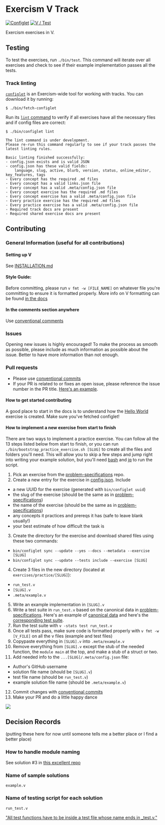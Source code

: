 # Exercism V Track

[![Configlet](https://github.com/exercism/vlang/actions/workflows/configlet.yml/badge.svg?branch=main)](https://github.com/exercism/vlang/actions/workflows/configlet.yml) [![V / Test](https://github.com/exercism/vlang/actions/workflows/test.yml/badge.svg?branch=main)](https://github.com/exercism/vlang/actions/workflows/test.yml)

Exercism exercises in V.

## Testing

To test the exercises, run `./bin/test`.
This command will iterate over all exercises and check to see if their example implementation passes all the tests.

### Track linting

[`configlet`](https://exercism.org/docs/building/configlet) is an Exercism-wide tool for working with tracks. You can download it by running:

```shell
$ ./bin/fetch-configlet
```

Run its [`lint` command](https://exercism.org/docs/building/configlet/lint) to verify if all exercises have all the necessary files and if config files are correct:

```shell
$ ./bin/configlet lint

The lint command is under development.
Please re-run this command regularly to see if your track passes the latest linting rules.

Basic linting finished successfully:
- config.json exists and is valid JSON
- config.json has these valid fields:
    language, slug, active, blurb, version, status, online_editor, key_features, tags
- Every concept has the required .md files
- Every concept has a valid links.json file
- Every concept has a valid .meta/config.json file
- Every concept exercise has the required .md files
- Every concept exercise has a valid .meta/config.json file
- Every practice exercise has the required .md files
- Every practice exercise has a valid .meta/config.json file
- Required track docs are present
- Required shared exercise docs are present
```


## Contributing

### General Information (useful for all contributions)

#### Setting up V

See [INSTALLATION.md](./docs/INSTALLATION.md)

#### Style Guide:

Before committing, please run `v fmt -w [FILE_NAME]` on whatever file you're committing to ensure it is formatted properly. More info on V formatting can be found [in the docs](https://github.com/vlang/v/blob/master/doc/docs.md#v-fmt)

#### In the comments section anywhere

Use [conventional comments](https://conventionalcomments.org/)

### Issues

Opening new issues is highly encouraged! To make the process as smooth as possible, please include as much information as possible about the issue. Better to have more information than not enough.

### Pull requests

- Please use [conventional commits](https://www.conventionalcommits.org/en/v1.0.0/)
- If your PR is related to or fixes an open issue, please reference the issue number in the PR title. [Here's an example](https://github.com/exercism/vlang/pull/37).

#### How to get started contributing

A good place to start in the docs is to understand how the [Hello World](https://exercism.org/docs/building/tracks/new/add-first-exercise) exercise is created. Make sure you've fetched configlet!

#### How to implement a new exercise from start to finish

There are two ways to implement a practice exercise. You can follow all the 13 steps listed below from start to finish, or you can run `./bin/bootstrap_practice_exercise.sh [SLUG]` to create all the files and folders you'll need. This will allow you to skip a few steps and jump right into writing your example solution, but you'll need [bash](https://www.gnu.org/software/bash/) and [jq](https://stedolan.github.io/jq/) to run the script.

1. Pick an exercise from the [problem-specifications](https://github.com/exercism/problem-specifications/tree/main/exercises) repo.
2. Create a new entry for the exercise in [config.json](./config.json). Include
  - a new UUID for the exercise (generated with `bin/configlet uuid`)
  - the slug of the exercise (should be the same as in [problem-specifications](https://github.com/exercism/problem-specifications/tree/main/exercises))
  - the name of the exercise (should be the same as in [problem-specifications](https://github.com/exercism/problem-specifications/tree/main/exercises))
  - any concepts it practices and prereqs it has (safe to leave blank usually!)
  - your best estimate of how difficult the task is
3. Create the directory for the exercise and download shared files using these two commands:
  - `bin/configlet sync --update --yes --docs --metadata --exercise [SLUG]`
  - `bin/configlet sync --update --tests include --exercise [SLUG]`
4. Create 3 files in the new directory (located at `exercises/practice/[SLUG]`):
  - `run_test.v`
  - `[SLUG].v`
  - `.meta/example.v`
5. Write an example implementation in `[SLUG].v`
6. Write a test suite in `run_test.v` based on the canonical data in [problem-specifications](https://github.com/exercism/problem-specifications/tree/main/exercises). Here's an example of [canonical data](https://github.com/exercism/problem-specifications/blob/main/exercises/grade-school/canonical-data.json) and here's the [corresponding test suite](./exercises/practice/grade-school/run_test.v).
7. Run the test suite with `v -stats test run_test.v`
8. Once all tests pass, make sure code is formatted properly with `v fmt -w [V_FILE]` on all the v files (example and test files)
9. Copypaste everything in `[SLUG].v` into `.meta/example.v`
10. Remove everything from `[SLUG].v` except the stub of the needed function, the `module main` at the top, and make a stub of a struct or two.
11. Add needed info to the `...[SLUG]/.meta/config.json` file:
  - Author's GitHub username
  - solution file name (should be `[SLUG].v`)
  - test file name (should be `run_test.v`)
  - example solution file name (should be `.meta/example.v`)
12. Commit changes with [conventional commits](https://www.conventionalcommits.org/en/v1.0.0/)
13. Make your PR and do a little happy dance

![](https://media3.giphy.com/media/ghVtt3BfMwYhi/giphy.gif?cid=790b7611a39608242e7ad1acf94c07788cdcada74ca02528&rid=giphy.gif&ct=g)


## Decision Records
(putting these here for now until someone tells me a better place or I find a better place)

### How to handle module naming
See solution #3 in [this excellent repo](https://github.com/petertseng/exercism-v#readme)

### Name of sample solutions
`example.v`

### Name of testing script for each solution
`run_test.v`

["All test functions have to be inside a test file whose name ends in _test.v."](https://github.com/vlang/v/blob/master/doc/docs.md#test-files)
